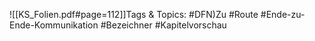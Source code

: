 
![[KS_Folien.pdf#page=112]]Tags & Topics:
   #DFN)Zu
   #Route
   #Ende-zu-Ende-Kommunikation
   #Bezeichner
   #Kapitelvorschau